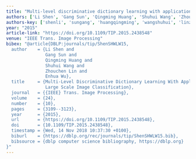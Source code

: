 ```yaml
---
title: "Multi-level discriminative dictionary learning with application to large scale image classification"
authors: ['Li Shen', 'Gang Sun', 'Qingming Huang', 'Shuhui Wang', 'Zhouchen Lin', 'Enhua Wu']
authors-key: ['shenli', 'sungang', 'huangqingming', 'wangshuhui', 'linzhouchen', 'wuenhua']
year: "2015"
article-link: "https://doi.org/10.1109/TIP.2015.2438548"
venue: "IEEE Trans. Image Processing"
bibex: "@article{DBLP:journals/tip/ShenSHWLW15,
  author    = {Li Shen and
               Gang Sun and
               Qingming Huang and
               Shuhui Wang and
               Zhouchen Lin and
               Enhua Wu},
  title     = {Multi-Level Discriminative Dictionary Learning With Application to
               Large Scale Image Classification},
  journal   = {{IEEE} Trans. Image Processing},
  volume    = {24},
  number    = {10},
  pages     = {3109--3123},
  year      = {2015},
  url       = {https://doi.org/10.1109/TIP.2015.2438548},
  doi       = {10.1109/TIP.2015.2438548},
  timestamp = {Wed, 14 Nov 2018 10:37:30 +0100},
  biburl    = {https://dblp.org/rec/journals/tip/ShenSHWLW15.bib},
  bibsource = {dblp computer science bibliography, https://dblp.org}
}"
---
```

